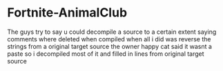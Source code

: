 # Fortnite-AnimalClub
The guys try to say u could decompile a source to a certain extent saying comments where deleted when compiled when all i did was reverse the strings from a original target source the owner happy cat said it wasnt a paste so i decompiled most of it and filled in lines from original target source
